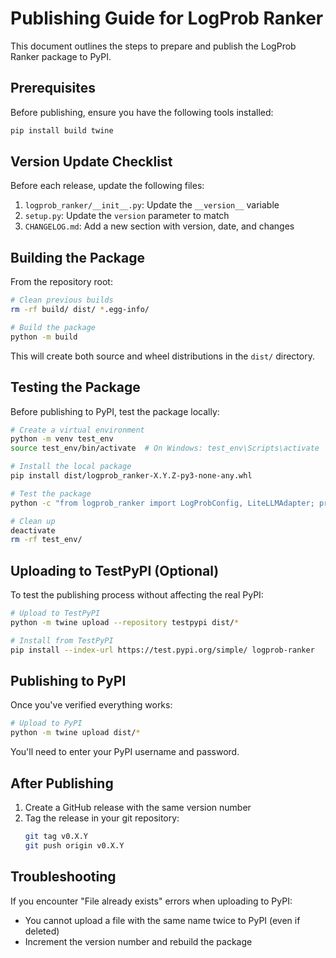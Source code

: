 # Publishing Guide for LogProb Ranker

This document outlines the steps to prepare and publish the LogProb Ranker package to PyPI.

## Prerequisites

Before publishing, ensure you have the following tools installed:

```bash
pip install build twine
```

## Version Update Checklist

Before each release, update the following files:

1. `logprob_ranker/__init__.py`: Update the `__version__` variable
2. `setup.py`: Update the `version` parameter to match
3. `CHANGELOG.md`: Add a new section with version, date, and changes

## Building the Package

From the repository root:

```bash
# Clean previous builds
rm -rf build/ dist/ *.egg-info/

# Build the package
python -m build
```

This will create both source and wheel distributions in the `dist/` directory.

## Testing the Package

Before publishing to PyPI, test the package locally:

```bash
# Create a virtual environment
python -m venv test_env
source test_env/bin/activate  # On Windows: test_env\Scripts\activate

# Install the local package
pip install dist/logprob_ranker-X.Y.Z-py3-none-any.whl

# Test the package
python -c "from logprob_ranker import LogProbConfig, LiteLLMAdapter; print('Package works!')"

# Clean up
deactivate
rm -rf test_env/
```

## Uploading to TestPyPI (Optional)

To test the publishing process without affecting the real PyPI:

```bash
# Upload to TestPyPI
python -m twine upload --repository testpypi dist/*

# Install from TestPyPI
pip install --index-url https://test.pypi.org/simple/ logprob-ranker
```

## Publishing to PyPI

Once you've verified everything works:

```bash
# Upload to PyPI
python -m twine upload dist/*
```

You'll need to enter your PyPI username and password.

## After Publishing

1. Create a GitHub release with the same version number
2. Tag the release in your git repository:
   ```bash
   git tag v0.X.Y
   git push origin v0.X.Y
   ```

## Troubleshooting

If you encounter "File already exists" errors when uploading to PyPI:
- You cannot upload a file with the same name twice to PyPI (even if deleted)
- Increment the version number and rebuild the package